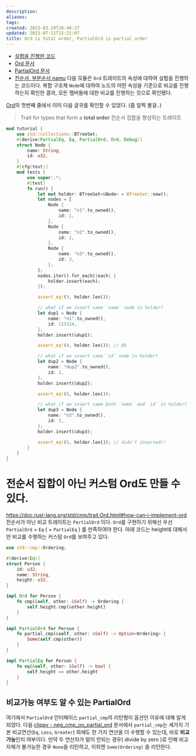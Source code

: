 ```yaml
---
description:
aliases: 
tags: 
created: 2023-03-29T20:40:17
updated: 2023-07-11T15:21:07
title: Ord is total order, PartialOrd is partial order
---
```

- [실험을 진행한 코드](https://github.com/ChoiWheatley/my-first-rust/blob/c55e7e848ccc2eefb0838b4ba44a3d7e86922f07/self_ref/src/step_006_self_ref_cmp.rs)
- [Ord 문서](https://doc.rust-lang.org/std/cmp/trait.Ord.html)
- [PartialOrd 문서](https://doc.rust-lang.org/std/cmp/trait.PartialOrd.html)
- [전순서, 부분순서 namu](https://namu.wiki/w/%EC%88%9C%EC%84%9C%20%EA%B4%80%EA%B3%84)
다음 모듈은 `Ord` 트레이트의 속성에 대하여 실험을 진행하는 코드이다.
복합 구조체 `Node`에 대하여 노드의 어떤 속성을 기준으로 비교를 진행하는지
확인한 결과, 모든 멤버들에 대한 비교를 진행하는 것으로 확인됐다.

[Ord](https://doc.rust-lang.org/std/cmp/trait.Ord.html)의 첫번째 줄에서
이미 다음 글귀를 확인할 수 있었다. (좀 일찍 볼걸..)

> Trait for types that form a **total order**
> 전순서 집합을 형성하는 트레이트
```rust
mod tutorial {
    use std::collections::BTreeSet;
    #[derive(PartialEq, Eq, PartialOrd, Ord, Debug)]
    struct Node {
        name: String,
        id: u32,
    }
    #[cfg(test)]
    mod tests {
        use super::*;
        #[test]
        fn run() {
            let mut holder: BTreeSet<&Node> = BTreeSet::new();
            let nodes = [
                Node {
                    name: "n1".to_owned(),
                    id: 1,
                },
                Node {
                    name: "n2".to_owned(),
                    id: 2,
                },
                Node {
                    name: "n3".to_owned(),
                    id: 3,
                },
            ];
            nodes.iter().for_each(|each| {
                holder.insert(each);
            });

            assert_eq!(3, holder.len());

            // what if we insert same `name` node in holder?
            let dup1 = Node {
                name: "n1".to_owned(),
                id: 123124,
            };
            holder.insert(&dup1);

            assert_eq!(4, holder.len()); // Ok

            // what if we insert same `id` node in holder?
            let dup2 = Node {
                name: "dup2".to_owned(),
                id: 2,
            };
            holder.insert(&dup2);

            assert_eq!(5, holder.len());

            // what if we insert same both `name` and `id` in holder?
            let dup3 = Node {
                name: "n3".to_owned(),
                id: 3,
            };
            holder.insert(&dup3);

            assert_eq!(5, holder.len()); // didn't inserted!!
        }
    }
}

```

# 전순서 집합이 아닌 커스텀 Ord도 만들 수 있다.

https://doc.rust-lang.org/std/cmp/trait.Ord.html#how-can-i-implement-ord
전순서가 아닌 비교 트레이트는 `PartialOrd` 이다. `Ord`를 구현하기 위해선 우선 `PartialOrd` + `Eq` ( + `PartialEq` ) 를 만족하여야 한다. 아래 코드는 height에 대해서만 비교를 수행하는 커스텀 `Ord`를 보여주고 있다.

```rust
use std::cmp::Ordering;

#[derive(Eq)]
struct Person {
    id: u32,
    name: String,
    height: u32,
}

impl Ord for Person {
    fn cmp(&self, other: &Self) -> Ordering {
        self.height.cmp(&other.height)
    }
}

impl PartialOrd for Person {
    fn partial_cmp(&self, other: &Self) -> Option<Ordering> {
        Some(self.cmp(other))
    }
}

impl PartialEq for Person {
    fn eq(&self, other: &Self) -> bool {
        self.height == other.height
    }
}
```

비교가능 여부도 알 수 있는 PartialOrd
---
여기에서 `PartialOrd` 인터페이스 `partial_cmp`의 리턴형이 옵션인 이유에 대해 알게 되었다. 다음 [clippy - neg_cmp_on_partial_ord](https://rust-lang.github.io/rust-clippy/master/index.html#neg_cmp_op_on_partial_ord) 문서에서 `partial_cmp`는 세가지 기본 비교연산(`Eq`, `Less`, `Greater`) 외에도 한 가지 연산을 더 수행할 수 있는데, 바로 **비교가능**인지 여부이다. 만약 두 연산자가 말이 안되는 경우( divide by zero )로 인해 비교자체가 불가능한 경우 `None`을 리턴하고, 이외엔 `Some(Ordering)` 을 리턴한다.